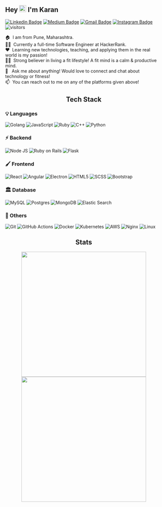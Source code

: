 ## Hey&nbsp;<img src="https://raw.githubusercontent.com/MartinHeinz/MartinHeinz/master/wave.gif" width="22px" height="22px"> I'm Karan

[![Linkedin Badge](https://img.shields.io/badge/-LinkedIn-0072b1?style=flat&logo=Linkedin&logoColor=white)](https://www.linkedin.com/in/karanjagtiani/ "Connect on LinkedIn")
[![Medium Badge](https://img.shields.io/badge/-Medium-1c1c1c?style=flat&logo=Medium&logoColor=white)](https://karanjagtiani.medium.com/ "Follow me on Medium")
[![Gmail Badge](https://img.shields.io/badge/-Gmail-c14438?style=flat&logo=Gmail&logoColor=white)](mailto:karanjagtiani04@gmail.com "Connect via Email")
[![Instagram Badge](https://img.shields.io/badge/-Instagram-4c68d7?style=flat&logo=instagram&logoColor=white)](https://www.instagram.com/karanjagtiani/ "Connect via Instagram")
![visitors](https://visitor-badge.glitch.me/badge?page_id=KaranJagtiani.KaranJagtiani)

:house:&nbsp; I am from Pune, Maharashtra.  
:man_technologist:&nbsp; Currently a full-time Software Engineer at HackerRank.  
:heart:&nbsp; Learning new technologies, teaching, and applying them in the real world is my passion!  
:running_man:&nbsp; Strong believer in living a fit lifestyle! A fit mind is a calm & productive mind.  
💬 &nbsp; Ask me about anything! Would love to connect and chat about technology or fitness!  
:mailbox:&nbsp; You can reach out to me on any of the platforms given above!

## <div align="center">Tech Stack</div>
### :bulb: Languages

![Golang](https://img.shields.io/badge/Go-00ACD7?style=for-the-badge&logo=go&logoColor=white)
![JavaScript](https://img.shields.io/badge/JavaScript-F7DF1E?style=for-the-badge&logo=javascript&logoColor=black)
![Ruby](https://img.shields.io/badge/Ruby-850014?style=for-the-badge&logo=ruby&logoColor=white)
![C++](https://img.shields.io/badge/C%2B%2B-00599C?style=for-the-badge&logo=c%2B%2B&logoColor=white)
![Python](https://img.shields.io/badge/Python-14354C?style=for-the-badge&logo=python&logoColor=white)

### :zap: Backend

![Node JS](https://img.shields.io/badge/-NodeJS-3c873a?logo=node.js&logoColor=white&style=for-the-badge)
![Ruby on Rails](https://img.shields.io/badge/Rails-C60000?style=for-the-badge&logo=rubyonrails&logoColor=white)
![Flask](https://img.shields.io/badge/-Flask-ffffff?logo=flask&logoColor=black&style=for-the-badge)

### :paintbrush: Frontend

![React](https://img.shields.io/badge/React-20232A?style=for-the-badge&logo=react&logoColor=61DAFB)
![Angular](https://img.shields.io/badge/-Angular-dd1b16?logo=angular&logoColor=white&style=for-the-badge)
![Electron](https://img.shields.io/badge/-Electron-012f66?logo=electron&logoColor=white&style=for-the-badge)
![HTML5](https://img.shields.io/badge/HTML5-E34F26?style=for-the-badge&logo=html5&logoColor=white)
![SCSS](https://img.shields.io/badge/SCSS-CE679A?style=for-the-badge&logo=sass&logoColor=white)
![Bootstrap](https://img.shields.io/badge/Bootstrap-563D7C?style=for-the-badge&logo=bootstrap&logoColor=white)

 ### :classical_building: Database
 
 
![MySQL](https://img.shields.io/badge/-MySQL-00618A?logo=mysql&logoColor=ffffff&style=for-the-badge)
![Postgres](https://img.shields.io/badge/-Postgres-0064a5?logo=postgresql&logoColor=white&style=for-the-badge)
![MongoDB](https://img.shields.io/badge/-MongoDB-3FA037?logo=mongodb&logoColor=white&style=for-the-badge)
![Elastic Search](https://img.shields.io/badge/Elastic%20Search-F0BF1A?style=for-the-badge&logo=elasticsearch&logoColor=white)


 ### :rocket: Others


![Git](https://img.shields.io/badge/-Git-f34f29?logo=git&logoColor=white&style=for-the-badge)
![GitHub Actions](https://img.shields.io/badge/GitHub_Actions-2088FF?style=for-the-badge&logo=github-actions&logoColor=white)
![Docker](https://img.shields.io/badge/-Docker-0db7ed?logo=docker&logoColor=white&style=for-the-badge)
![Kubernetes](https://img.shields.io/badge/-Kubernetes-3970e4?logo=kubernetes&logoColor=white&style=for-the-badge)
![AWS](https://img.shields.io/badge/-AWS-146eb4?logo=amazon&logoColor=white&style=for-the-badge)
![Nginx](https://img.shields.io/badge/-Nginx-009138?logo=nginx&logoColor=white&style=for-the-badge)
![Linux](https://img.shields.io/badge/-Linux-333333?logo=linux&logoColor=white&style=for-the-badge)

## <div align="center">Stats</div>

<!--
![](https://github-readme-stats.vercel.app/api?username=KaranJagtiani&theme=algolia&hide_border=false&include_all_commits=true&count_private=true)<br/>
![](https://github-readme-streak-stats.herokuapp.com/?user=KaranJagtiani&theme=algolia&hide_border=false)<br/>
</div>
-->

<!--
<div align="center">
  <img width="400px" src="https://github-readme-stats.vercel.app/api?username=KaranJagtiani&custom_title=Karan+Jagtiani%27s+Github+Stats&show_icons=true&hide_border=true&count_private=true&include_all_commits=true&bg_color=00000000&title_color=2088FF&text_color=dedede&icon_color=0390e8&cache_seconds=1000" />
  
  <img width="400px" src="https://github-readme-streak-stats.herokuapp.com/?user=KaranJagtiani&background=00000000&hide_border=true&stroke=878787&ring=ff935f&fire=FF732E&currStreakNum=ededed&sideNums=ededed&currStreakLabel=dedede&sideLabels=dedede&dates=b0b0b0" />
</div
-->


<div align="center">
  <img width="400px" src="https://github-readme-stats.vercel.app/api?username=KaranJagtiani&custom_title=Karan+Jagtiani%27s+Github+Stats&show_icons=true&hide_border=true&count_private=true&include_all_commits=true&theme=algolia" />
  
  <img width="400px" src="https://github-readme-streak-stats.herokuapp.com/?user=KaranJagtiani&hide_border=true&theme=algolia" />
</div

